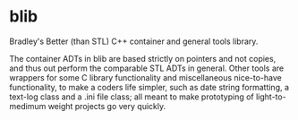 # blib
Bradley's Better (than STL) C++ container and general tools library.

The container ADTs in blib are based strictly on pointers and not copies,
and thus out perform the comparable STL ADTs in general.
Other tools are wrappers for some C library functionality and miscellaneous
nice-to-have functionality, to make a coders life simpler, such as date
string formatting, a text-log class and a .ini file class; all meant to
make prototyping of light-to-medimum weight projects go very quickly.
